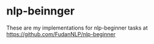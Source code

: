 # nlp-beinnger
These are my implementations for nlp-beginner tasks at https://github.com/FudanNLP/nlp-beginner

